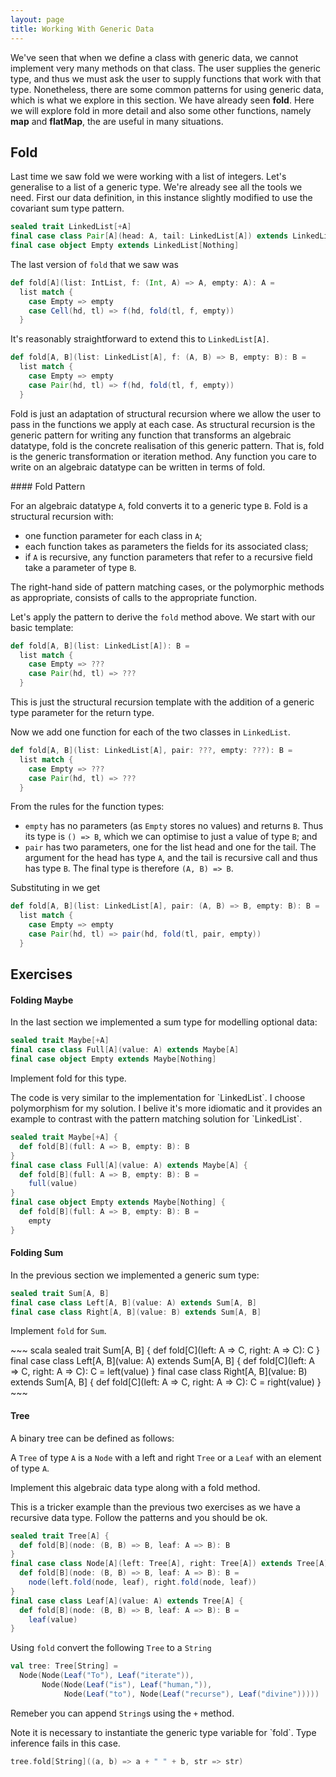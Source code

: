 ```yaml
---
layout: page
title: Working With Generic Data
---
```


We've seen that when we define a class with generic data, we cannot implement very many methods on that class. The user supplies the generic type, and thus we must ask the user to supply functions that work with that type. Nonetheless, there are some common patterns for using generic data, which is what we explore in this section. We have already seen **fold**. Here we will explore fold in more detail and also some other functions, namely **map** and **flatMap**, the are useful in many situations.


## Fold

Last time we saw fold we were working with a list of integers. Let's generalise to a list of a generic type. We're already see all the tools we need. First our data definition, in this instance slightly modified to use the covariant sum type pattern.

~~~ scala
sealed trait LinkedList[+A]
final case class Pair[A](head: A, tail: LinkedList[A]) extends LinkedList[A]
final case object Empty extends LinkedList[Nothing]
~~~

The last version of `fold` that we saw was

~~~ scala
def fold[A](list: IntList, f: (Int, A) => A, empty: A): A =
  list match {
    case Empty => empty
    case Cell(hd, tl) => f(hd, fold(tl, f, empty))
  }
~~~

It's reasonably straightforward to extend this to `LinkedList[A]`.

~~~ scala
def fold[A, B](list: LinkedList[A], f: (A, B) => B, empty: B): B =
  list match {
    case Empty => empty
    case Pair(hd, tl) => f(hd, fold(tl, f, empty))
  }
~~~

Fold is just an adaptation of structural recursion where we allow the user to pass in the functions we apply at each case. As structural recursion is the generic pattern for writing any function that transforms an algebraic datatype, fold is the concrete realisation of this generic pattern. That is, fold is the generic transformation or iteration method. Any function you care to write on an algebraic datatype can be written in terms of fold.

<div class="callout callout-info">
#### Fold Pattern

For an algebraic datatype `A`, fold converts it to a generic type `B`. Fold is a structural recursion with:

- one function parameter for each class in `A`;
- each function takes as parameters the fields for its associated class;
- if `A` is recursive, any function parameters that refer to a recursive field take a parameter of type `B`.

The right-hand side of pattern matching cases, or the polymorphic methods as appropriate, consists of calls to the appropriate function.
</div>

Let's apply the pattern to derive the `fold` method above. We start with our basic template:

~~~ scala
def fold[A, B](list: LinkedList[A]): B =
  list match {
    case Empty => ???
    case Pair(hd, tl) => ???
  }
~~~

This is just the structural recursion template with the addition of a generic type parameter for the return type.

Now we add one function for each of the two classes in `LinkedList`.

~~~ scala
def fold[A, B](list: LinkedList[A], pair: ???, empty: ???): B =
  list match {
    case Empty => ???
    case Pair(hd, tl) => ???
  }
~~~

From the rules for the function types:

- `empty` has no parameters (as `Empty` stores no values) and returns `B`. Thus its type is `() => B`, which we can optimise to just a value of type `B`; and
- `pair` has two parameters, one for the list head and one for the tail. The argument for the head has type `A`, and the tail is recursive call and thus has type `B`. The final type is therefore `(A, B) => B`.

Substituting in we get

~~~ scala
def fold[A, B](list: LinkedList[A], pair: (A, B) => B, empty: B): B =
  list match {
    case Empty => empty
    case Pair(hd, tl) => pair(hd, fold(tl, pair, empty))
  }
~~~

## Exercises

#### Folding Maybe

In the last section we implemented a sum type for modelling optional data:

~~~ scala
sealed trait Maybe[+A]
final case class Full[A](value: A) extends Maybe[A]
final case object Empty extends Maybe[Nothing]
~~~

Implement fold for this type.

<div class="solution">
The code is very similar to the implementation for `LinkedList`. I choose polymorphism for my solution. I belive it's more idiomatic and it provides an example to contrast with the pattern matching solution for `LinkedList`.

~~~ scala
sealed trait Maybe[+A] {
  def fold[B](full: A => B, empty: B): B
}
final case class Full[A](value: A) extends Maybe[A] {
  def fold[B](full: A => B, empty: B): B =
    full(value)
}
final case object Empty extends Maybe[Nothing] {
  def fold[B](full: A => B, empty: B): B =
    empty
}
~~~
</div>

#### Folding Sum

In the previous section we implemented a generic sum type:

~~~ scala
sealed trait Sum[A, B]
final case class Left[A, B](value: A) extends Sum[A, B]
final case class Right[A, B](value: B) extends Sum[A, B]
~~~

Implement `fold` for `Sum`.

<div class="solution">
~~~ scala
sealed trait Sum[A, B] {
  def fold[C](left: A => C, right: A => C): C
}
final case class Left[A, B](value: A) extends Sum[A, B] {
  def fold[C](left: A => C, right: A => C): C =
    left(value)
}
final case class Right[A, B](value: B) extends Sum[A, B] {
  def fold[C](left: A => C, right: A => C): C =
    right(value)
}
~~~
</div>


#### Tree

A binary tree can be defined as follows:

A `Tree` of type `A` is a `Node` with a left and right `Tree` or a `Leaf` with an element of type `A`.

Implement this algebraic data type along with a fold method.

<div class="solution">
This is a tricker example than the previous two exercises as we have a recursive data type. Follow the patterns and you should be ok.

~~~ scala
sealed trait Tree[A] {
  def fold[B](node: (B, B) => B, leaf: A => B): B
}
final case class Node[A](left: Tree[A], right: Tree[A]) extends Tree[A] {
  def fold[B](node: (B, B) => B, leaf: A => B): B =
    node(left.fold(node, leaf), right.fold(node, leaf))
}
final case class Leaf[A](value: A) extends Tree[A] {
  def fold[B](node: (B, B) => B, leaf: A => B): B =
    leaf(value)
}
~~~
</div>

Using `fold` convert the following `Tree` to a `String`

~~~ scala
val tree: Tree[String] =
  Node(Node(Leaf("To"), Leaf("iterate")),
       Node(Node(Leaf("is"), Leaf("human,")),
            Node(Leaf("to"), Node(Leaf("recurse"), Leaf("divine")))))
~~~

Remeber you can append `String`s using the `+` method.

<div class="solution">
Note it is necessary to instantiate the generic type variable for `fold`. Type inference fails in this case.

~~~ scala
tree.fold[String]((a, b) => a + " " + b, str => str)
~~~
</div>
